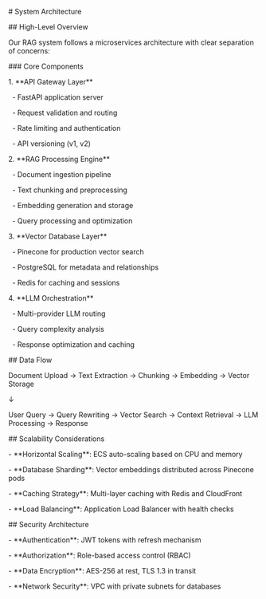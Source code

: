 \# System Architecture



\## High-Level Overview



Our RAG system follows a microservices architecture with clear separation of concerns:



\### Core Components



1\. \*\*API Gateway Layer\*\*

&nbsp;  - FastAPI application server

&nbsp;  - Request validation and routing

&nbsp;  - Rate limiting and authentication

&nbsp;  - API versioning (v1, v2)



2\. \*\*RAG Processing Engine\*\*

&nbsp;  - Document ingestion pipeline

&nbsp;  - Text chunking and preprocessing

&nbsp;  - Embedding generation and storage

&nbsp;  - Query processing and optimization



3\. \*\*Vector Database Layer\*\*

&nbsp;  - Pinecone for production vector search

&nbsp;  - PostgreSQL for metadata and relationships

&nbsp;  - Redis for caching and sessions



4\. \*\*LLM Orchestration\*\*

&nbsp;  - Multi-provider LLM routing

&nbsp;  - Query complexity analysis

&nbsp;  - Response optimization and caching



\## Data Flow


Document Upload → Text Extraction → Chunking → Embedding → Vector Storage

↓

User Query → Query Rewriting → Vector Search → Context Retrieval → LLM Processing → Response



\## Scalability Considerations



\- \*\*Horizontal Scaling\*\*: ECS auto-scaling based on CPU and memory

\- \*\*Database Sharding\*\*: Vector embeddings distributed across Pinecone pods

\- \*\*Caching Strategy\*\*: Multi-layer caching with Redis and CloudFront

\- \*\*Load Balancing\*\*: Application Load Balancer with health checks



\## Security Architecture



\- \*\*Authentication\*\*: JWT tokens with refresh mechanism

\- \*\*Authorization\*\*: Role-based access control (RBAC)

\- \*\*Data Encryption\*\*: AES-256 at rest, TLS 1.3 in transit

\- \*\*Network Security\*\*: VPC with private subnets for databases

